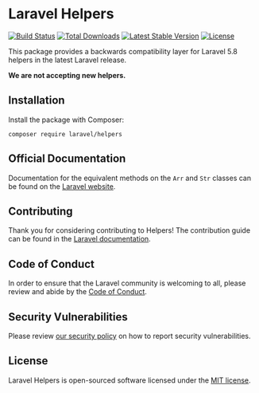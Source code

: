 # Laravel Helpers

<a href="https://github.com/laravel/helpers/actions"><img src="https://github.com/laravel/helpers/workflows/tests/badge.svg" alt="Build Status"></a>
<a href="https://packagist.org/packages/laravel/helpers"><img src="https://img.shields.io/packagist/dt/laravel/helpers" alt="Total Downloads"></a>
<a href="https://packagist.org/packages/laravel/helpers"><img src="https://img.shields.io/packagist/v/laravel/helpers" alt="Latest Stable Version"></a>
<a href="https://packagist.org/packages/laravel/helpers"><img src="https://img.shields.io/packagist/l/laravel/helpers" alt="License"></a>

This package provides a backwards compatibility layer for Laravel 5.8 helpers in the latest Laravel release.

**We are not accepting new helpers.**

## Installation

Install the package with Composer: 

    composer require laravel/helpers

## Official Documentation

Documentation for the equivalent methods on the `Arr` and `Str` classes can be found on the [Laravel website](https://laravel.com/docs/helpers).

## Contributing

Thank you for considering contributing to Helpers! The contribution guide can be found in the [Laravel documentation](https://laravel.com/docs/contributions).

## Code of Conduct

In order to ensure that the Laravel community is welcoming to all, please review and abide by the [Code of Conduct](https://laravel.com/docs/contributions#code-of-conduct).

## Security Vulnerabilities

Please review [our security policy](https://github.com/laravel/helpers/security/policy) on how to report security vulnerabilities.

## License

Laravel Helpers is open-sourced software licensed under the [MIT license](LICENSE.md).
